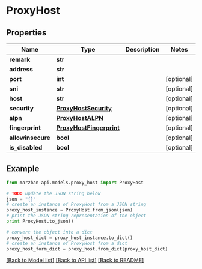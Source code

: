 # ProxyHost


## Properties

Name | Type | Description | Notes
------------ | ------------- | ------------- | -------------
**remark** | **str** |  | 
**address** | **str** |  | 
**port** | **int** |  | [optional] 
**sni** | **str** |  | [optional] 
**host** | **str** |  | [optional] 
**security** | [**ProxyHostSecurity**](ProxyHostSecurity.md) |  | [optional] 
**alpn** | [**ProxyHostALPN**](ProxyHostALPN.md) |  | [optional] 
**fingerprint** | [**ProxyHostFingerprint**](ProxyHostFingerprint.md) |  | [optional] 
**allowinsecure** | **bool** |  | [optional] 
**is_disabled** | **bool** |  | [optional] 

## Example

```python
from marzban-api.models.proxy_host import ProxyHost

# TODO update the JSON string below
json = "{}"
# create an instance of ProxyHost from a JSON string
proxy_host_instance = ProxyHost.from_json(json)
# print the JSON string representation of the object
print ProxyHost.to_json()

# convert the object into a dict
proxy_host_dict = proxy_host_instance.to_dict()
# create an instance of ProxyHost from a dict
proxy_host_form_dict = proxy_host.from_dict(proxy_host_dict)
```
[[Back to Model list]](../README.md#documentation-for-models) [[Back to API list]](../README.md#documentation-for-api-endpoints) [[Back to README]](../README.md)


